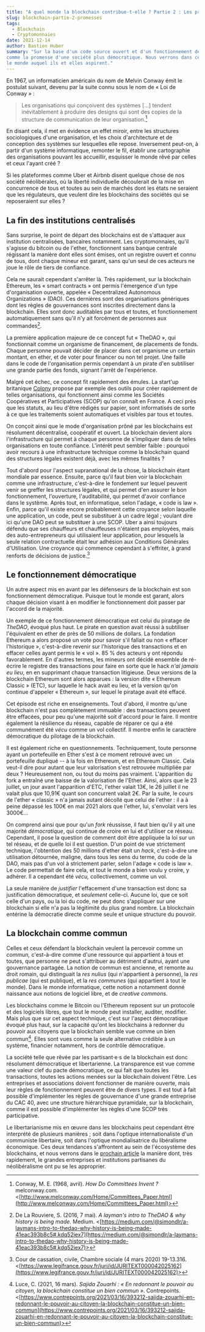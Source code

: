 ```yaml
---
title: "A quel monde la blockchain contribue-t-elle ? Partie 2 : Les promesses"
slug: blockchain-partie-2-promesses
tags: 
  - Blockchain
  - Cryptomonnaies
date: 2021-12-14
author: Bastien Huber
summary: "Sur la base d'un code source ouvert et d'un fonctionnement décentralisé, la blockchain est vue par ses partisanes et partisans
comme la promesse d'une société plus démocratique. Nous verrons dans cet article quels peuvent être leurs arguments, et à quoi ressemblerait
le monde auquel ils et elles aspirent."
---
```


En 1967, un informaticien américain du nom de Melvin Conway émit le
postulat suivant, devenu par la suite connu sous le nom de « Loi de
Conway » :

> Les organisations qui conçoivent des systèmes \[\...\] tendent
  inévitablement à produire des designs qui sont des copies de la
  structure de communication de leur organisation.[^1]

En disant cela, il met en évidence un effet miroir, entre les structures
sociologiques d'une organisation, et les choix d'architecture et de
conception des systèmes sur lesquelles elle repose. Inversement peut-on,
à partir d'un système informatique, remonter le fil, établir une
cartographie des organisations pouvant les accueillir, esquisser le
monde rêvé par celles et ceux l'ayant créé ?

Si les plateformes comme Uber et Airbnb disent quelque chose de nos
société néolibérales, où la liberté individuelle découlerait de la mise
en concurrence de tous et toutes au sein de marchés dont les états ne
seraient que les régulateurs, que veulent dire les blockchains des
sociétés qui se reposeraient sur elles ?

## La fin des institutions centralisés

Sans surprise, le point de départ des blockchains est de s'attaquer aux
institution centralisées, bancaires notamment. Les cryptomonnaies, qu'il
s'agisse du bitcoin ou de l'ether, fonctionnent sans banque centrale
régissant la manière dont elles sont émises, ont un registre ouvert et
connu de tous, dont chaque mineur est garant, sans qu'un seul de ces
acteurs ne joue le rôle de tiers de confiance.

Cela ne saurait cependant s'arrêter là. Très rapidement, sur la
blockchain Ethereum, les « smart contracts » ont permis l'émergence d'un
type d'organisation ouverte, appelée « Decentralized Autonomous
Organizations » (DAO). Ces dernières sont des organisations génériques
dont les règles de gouvernances sont inscrites directement dans la
blockchain. Elles sont donc auditables par tous et toutes, et
fonctionnement automatiquement sans qu'il n'y ait forcément de personnes
aux commandes[^2].

La première application majeure de ce concept fut « TheDAO », qui
fonctionnait comme un organisme de financement, de placements de fonds.
Chaque personne pouvait décider de placer dans cet organisme un certain
montant, en ether, et de voter pour financer ou non tel projet. Une
faille dans le code de l'organisation permis cependant à un pirate d'en
subtiliser une grande partie des fonds, signant l'arrêt de l'expérience.

Malgré cet échec, ce concept fit rapidement des émules. La start'up
britanique [Colony](https://colony.io/) propose par exemple des outils
pour créer rapidement de telles organisations, qui fonctionnent ainsi
comme les Sociétés Coopératives et Participatives (SCOP) qu'on connaît
en France. A ceci près que les statuts, au lieu d'être rédigés sur
papier, sont informatisés de sorte à ce que les traitements soient
automatiques et visibles par tous et toutes.

On conçoit ainsi que le mode d'organisation prôné par les blockchains
est résolument décentralisé, coopératif et ouvert. La blockchain devient
alors l'infrastructure qui permet à chaque personne de s'impliquer dans
de telles organisations en toute confiance. L'intérêt peut sembler
faible : pourquoi avoir recours à une infrastructure technique comme la
blockchain quand des structures légales existent déjà, avec les mêmes
finalités ?

Tout d'abord pour l'aspect supranational de la chose, la blockchain
étant mondiale par essence. Ensuite, parce qu'il faut bien voir la
blockchain comme une infrastructure, c'est-à-dire le fondement sur
lequel peuvent venir se greffer les structures légales, et qui permet
d'en assurer le bon fonctionnement, l'ouverture, l'auditabilité, qui
permet d'avoir confiance dans le système. Après tout, en informatique,
selon l'adage, « code is law ». Enfin, parce qu'il existe encore
probablement cette croyance selon laquelle une application, un code,
peut se substituer à un cadre légal ; voulant dire ici qu'une DAO peut
se substituer à une SCOP. Uber a ainsi toujours défendu que ses
chauffeurs et chauffeuses n'étaient pas employées, mais des
auto-entrepreneurs qui utilisaient leur application, pour lesquels la
seule relation contractuelle était leur adhésion aux Conditions
Générales d'Utilisation. Une croyance qui commence cependant à
s'effriter, à grand renforts de décisions de justice.[^3]

## Le fonctionnement démocratique

Un autre aspect mis en avant par les défenseurs de la blockchain est son
fonctionnement démocratique. Puisque tout le monde est garant, alors
chaque décision visant à en modifier le fonctionnement doit passer par
l'accord de la majorité.

Un exemple de ce fonctionnement démocratique est celui du piratage de
*TheDAO*, évoqué plus haut. Le pirate en question avait réussi à
subtiliser l'équivalent en ether de près de 50 millions de dollars. La
fondation Ethereum a alors proposé un vote pour savoir s'il fallait ou
non « effacer l'historique », c'est-à-dire revenir sur l'historique des
transactions et en effacer celles ayant permis le « vol ». 85 % des
acteurs y ont répondu favorablement. En d'autres termes, les mineurs ont
décidé ensemble de ré-écrire le registre des transactions pour faire en
sorte que le hack *n'ai jamais eu lieu*, en en supprimant chaque
transaction litigieuse. Deux versions de la blockchain Ethereum sont
alors apparues : la version dite « Ethereum Classic » (ETC), sur
laquelle le hack avait eu lieu, et la version qu'on continue d'appeler
« Ethereum », sur lequel le piratage avait été effacé.

Cet épisode est riche en enseignements. Tout d'abord, il montre qu'une
blockchain n'est pas complètement immuable : des transactions peuvent
être effacées, pour peu qu'une majorité soit d'accord pour le faire. Il
montre également la résilience du réseau, capable de réparer ce qui a
été communément été *vécu* comme un vol collectif. Il montre enfin le
caractère démocratique du pilotage de la blockchain.

Il est également riche en questionnements. Techniquement, toute personne
ayant un portefeuille en Ether s'est à ce moment retrouvé avec un
portefeuille dupliqué -- à la fois en Ethereum, et en Ethereum Classic.
Cela veut-il dire pour autant que leur valorisation s'est retrouvée
multipliée par deux ? Heureusement non, ou tout du moins pas vraiment.
L'apparition du fork a entraîné une baisse de la valorisation de
l'Ether. Ainsi, alors que le 23 juillet, un jour avant l'apparition
d'ETC, l'ether valait 13€, le 26 juillet il ne valait plus que 10,91€
quant son concurrent valait 2€. Par la suite, le cours de l'ether
« classic » n'a jamais autant décollé que celui de l'ether : il a à
peine dépassé les 100€ en mai 2021 alors que l'ether, lui, s'envolait
vers les 3000€...

On comprend ainsi que pour qu'un *fork* réussisse, il faut bien qu'il y
ait une majorité *démocratique*, qui continue de croire en lui et
d'utiliser ce réseau. Cependant, il pose la question de comment doit
être appliquée la loi sur un tel réseau, et de quelle loi il est
question. D'un point de vue strictement technique, l'obtention des 50
millions d'ether était un *hack*, c'est-à-dire une utilisation
détournée, maligne, dans tous les sens du terme, du code de la DAO, mais
pas d'un vol à strictement parler, selon l'adage « code is law ». Le
code permettait de faire cela, et tout le monde a bien voulu y croire, y
adhérer. Il a cependant été *vécu,* collectivement, comme un vol.

La seule manière de *justifier* l'effacement d'une transaction est donc
sa justification démocratique, et *seulement* celle-ci. Aucune loi, que
ce soit celle d'un pays, ou la loi du code, ne peut donc s'appliquer sur
une blockchain si elle n'a pas la légitimité du plus grand nombre. La
blockchain entérine la démocratie directe comme seule et unique
structure du pouvoir.

## La blockchain comme commun

Celles et ceux défendant la blockchain veulent la percevoir comme un
*commun,* c'est-à-dire comme d'une ressource qui appartient à tous et
toutes, que personne ne peut s'attribuer au détriment d'autrui, ayant
une gouvernance partagée. La notion de commun est ancienne, et remonte
au droit romain, qui distinguait la *res nulius* (qui n'appartient à
personne), la *res publicae* (qui est publique), et la *res communes*
(qui appartient à tout le monde). Dans le monde informatique, cette
notion a notamment donné naissance aux notions de logiciel libre, et de
*creative commons*.

Les blockchains comme le Bitcoin ou l'Ethereum reposent sur un protocole
et des logiciels libres, que tout le monde peut installer, auditer,
modifier. Mais plus que sur cet aspect technique, c'est sur l'aspect
démocratique évoqué plus haut, sur la capacité qu'ont les blockchains à
redonner du pouvoir aux citoyens que la blockchain semble vue comme un
bien commun[^4]. Elles sont vues comme la seule alternative crédible à
un système, financier notamment, hors de contrôle démocratique.

La société telle que rêvée par les partisant·e·s de la blockchain est
donc résolument démocratique et libertarienne. La transparence est vue
comme une valeur clef du pacte démocratique, ce qui fait que toutes les
transactions, toutes les actions menées sur la blockchain doivent
l'être. Les entreprises et associations doivent fonctionner de manière
ouverte, mais leur règles de fonctionnement peuvent être de divers
types. Il est tout à fait possible d'implémenter les règles de
gouvernance d'une grande entreprise du CAC 40, avec une structure
hiérarchique pyramidale, sur la blockchain, comme il est possible
d'implémenter les règles d'une SCOP très participative.

Le libertarianisme mis en œuvre dans les blockchains peut cependant être
interprété de plusieurs manières ; soit dans l'optique internationaliste
d'un communiste libertaire, soit dans l'optique mondialisatrice du
libéralisme économique. Ces deux tendances s'affrontent au sein de
l'écosystème des blockchains, et nous verrons dans le [prochain article](../blockchain-partie-3-recuperation)
la manière dont, très rapidement, le grandes entreprises et
institutions partisanes du néolibéralisme ont pu se les approprier.

[^1]: Conway, M. E. (1968, avril). *How Do Committees Invent ?*
    melconway.com. <[http://www.melconway.com/Home/Committees_Paper.html](http://www.melconway.com/Home/Committees_Paper.html)>

[^2]: De La Rouviere, S. (2016, 7 mai). *A layman's intro to TheDAO &
    why history is being made.* Medium.
    <[https://medium.com/@simondlr/a-laymans-intro-to-thedao-why-history-is-being-made-41eac393b8c5#.kdq52iex7](https://medium.com/@simondlr/a-laymans-intro-to-thedao-why-history-is-being-made-41eac393b8c5#.kdq52iex7)>

[^3]: Cour de cassation, civile, Chambre sociale (4 mars 2020)
    19-13.316.
    <[https://www.legifrance.gouv.fr/juri/id/JURITEXT000042025162](https://www.legifrance.gouv.fr/juri/id/JURITEXT000042025162)>

[^4]: Luce, C. (2021, 16 mars). *Sajida Zouarhi : « En redonnant le
    pouvoir au citoyen, la blockchain constitue un bien commun »*.
    Contrepoints.
    <[https://www.contrepoints.org/2021/03/16/393212-sajida-zouarhi-en-redonnant-le-pouvoir-au-citoyen-la-blockchain-constitue-un-bien-commun](https://www.contrepoints.org/2021/03/16/393212-sajida-zouarhi-en-redonnant-le-pouvoir-au-citoyen-la-blockchain-constitue-un-bien-commun)>
